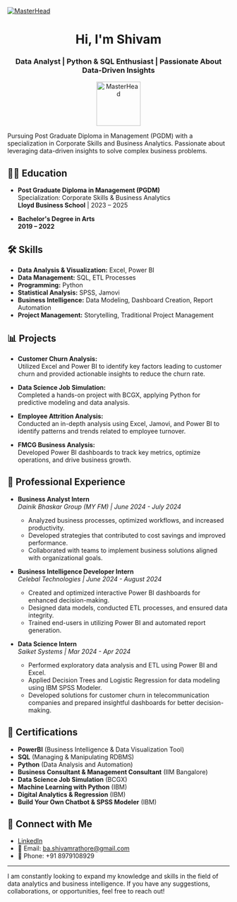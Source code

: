 [![MasterHead](https://www.mygreatlearning.com/blog/wp-content/uploads/2019/09/What-is-data-science-2.jpg )](https://github.com/Shivam-Rathore-02)

<h1 align="center">Hi, I'm Shivam</h1>
<h3 align="center">Data Analyst | Python & SQL Enthusiast | Passionate About Data-Driven Insights</h3>

<p align="center">
<img src="https://www.mygreatlearning.com/blog/wp-content/uploads/2019/09/What-is-data-science-2.jpg" alt="MasterHead" width="100px">
</p>

 
Pursuing Post Graduate Diploma in Management (PGDM) with a specialization in Corporate Skills and Business Analytics. Passionate about leveraging data-driven insights to solve complex business problems.

## 🧑‍🎓 Education

- **Post Graduate Diploma in Management (PGDM)**  
  Specialization: Corporate Skills & Business Analytics  
  **Lloyd Business School** | 2023 – 2025

- **Bachelor's Degree in Arts**  
  **2019 – 2022**

## 🛠️ Skills

- **Data Analysis & Visualization:** Excel, Power BI
- **Data Management:** SQL, ETL Processes
- **Programming:** Python
- **Statistical Analysis:** SPSS, Jamovi
- **Business Intelligence:** Data Modeling, Dashboard Creation, Report Automation
- **Project Management:** Storytelling, Traditional Project Management

## 📊 Projects

- **Customer Churn Analysis:**  
  Utilized Excel and Power BI to identify key factors leading to customer churn and provided actionable insights to reduce the churn rate.

- **Data Science Job Simulation:**  
  Completed a hands-on project with BCGX, applying Python for predictive modeling and data analysis.

- **Employee Attrition Analysis:**  
  Conducted an in-depth analysis using Excel, Jamovi, and Power BI to identify patterns and trends related to employee turnover.

- **FMCG Business Analysis:**  
  Developed Power BI dashboards to track key metrics, optimize operations, and drive business growth.

## 💼 Professional Experience

- **Business Analyst Intern**  
  *Dainik Bhaskar Group (MY FM) | June 2024 - July 2024*  
  - Analyzed business processes, optimized workflows, and increased productivity.
  - Developed strategies that contributed to cost savings and improved performance.
  - Collaborated with teams to implement business solutions aligned with organizational goals.

- **Business Intelligence Developer Intern**  
  *Celebal Technologies | June 2024 - August 2024*  
  - Created and optimized interactive Power BI dashboards for enhanced decision-making.
  - Designed data models, conducted ETL processes, and ensured data integrity.
  - Trained end-users in utilizing Power BI and automated report generation.

- **Data Science Intern**  
  *Saiket Systems | Mar 2024 - Apr 2024*  
  - Performed exploratory data analysis and ETL using Power BI and Excel.
  - Applied Decision Trees and Logistic Regression for data modeling using IBM SPSS Modeler.
  - Developed solutions for customer churn in telecommunication companies and prepared insightful dashboards for better decision-making.

## 📜 Certifications

- **PowerBI** (Business Intelligence & Data Visualization Tool)
- **SQL** (Managing & Manipulating RDBMS)
- **Python** (Data Analysis and Automation)
- **Business Consultant & Management Consultant** (IIM Bangalore)
- **Data Science Job Simulation** (BCGX)
- **Machine Learning with Python** (IBM)
- **Digital Analytics & Regression** (IBM)
- **Build Your Own Chatbot & SPSS Modeler** (IBM)

## 🔗 Connect with Me

- [LinkedIn](https://www.linkedin.com/in/shivam-rathore-business-analyst)
- 📧 Email: ba.shivamrathore@gmail.com
- 📱 Phone: +91 8979108929

---

I am constantly looking to expand my knowledge and skills in the field of data analytics and business intelligence. If you have any suggestions, collaborations, or opportunities, feel free to reach out!
